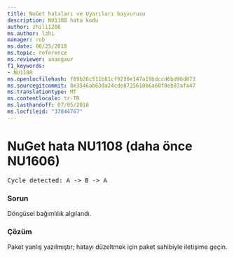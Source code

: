 ```yaml
---
title: NuGet hataları ve Uyarıları başvurusu
description: NU1108 hata kodu
author: zhili1208
ms.author: lzhi
manager: rob
ms.date: 06/25/2018
ms.topic: reference
ms.reviewer: anangaur
f1_keywords:
- NU1108
ms.openlocfilehash: f09b26c511b81cf9230e147a19bdccd6bd96d873
ms.sourcegitcommit: 8e3546ab630a24cde8725610b6a68f8eb87afa47
ms.translationtype: MT
ms.contentlocale: tr-TR
ms.lasthandoff: 07/05/2018
ms.locfileid: "37844767"
---
```

# <a name="nuget-error-nu1108-previously-nu1606"></a>NuGet hata NU1108 (daha önce NU1606)

<pre>Cycle detected: A -> B -> A</pre>

### <a name="issue"></a>Sorun
Döngüsel bağımlılık algılandı.

### <a name="solution"></a>Çözüm
Paket yanlış yazılmıştır; hatayı düzeltmek için paket sahibiyle iletişime geçin.